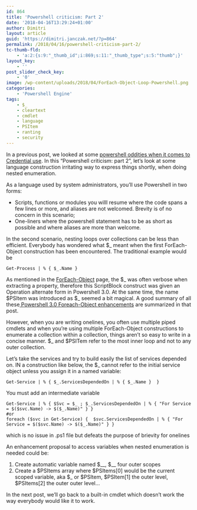 ```yaml
---
id: 864
title: 'Powershell criticism: Part 2'
date: '2018-04-16T13:29:24+01:00'
author: Dimitri
layout: article
guid: 'https://dimitri.janczak.net/?p=864'
permalink: /2018/04/16/powershell-criticism-part-2/
tc-thumb-fld:
    - 'a:2:{s:9:"_thumb_id";i:869;s:11:"_thumb_type";s:5:"thumb";}'
layout_key:
    - ''
post_slider_check_key:
    - '0'
image: /wp-content/uploads/2018/04/ForEach-Object-Loop-Powershell.png
categories:
    - 'Powershell Engine'
tags:
    - $_
    - cleartext
    - cmdlet
    - language
    - PSItem
    - ranting
    - security
---
```


In a previous post, we looked at some [powershell oddities when it comes to Credential use](https://dimitri.janczak.net/2018/04/09/powershell-criticism-part-1/). In this “Powershell criticism: part 2”, let’s look at some language construction irritating way to express things shortly, when doing nested enumeration.

As a language used by system administrators, you’ll use Powershell in two forms:

- Scripts, functions or modules you willl resume where the code spans a few lines or more, and aliases are not welcomed. Brevity is of no concern in this scenario;
- One-liners where the powershell statement has to be as short as possible and where aliases are more than welcome.

In the second scenario, nesting loops over collections can be less than efficient. Everybody has wondered what $\_ meant when the first ForEach-Object construction has been encountered. The traditional example would be

```
Get-Process | % { $_.Name }
```

As mentioned in the [ForEach-Object](https://docs.microsoft.com/en-us/powershell/module/microsoft.powershell.core/foreach-object?view=powershell-6) page, the $\_ was often verbose when extracting a property, therefore this ScriptBlock construct was given an Operation alternate form in Powershell 3.0. At the same time, the name $PSItem was introduced as $\_ seemed a bit magical. A good summary of all these[ Powershell 3.0 Foreach-Object enhancements](https://blogs.msdn.microsoft.com/mvpawardprogram/2013/04/15/working-with-the-new-psitem-automatic-variable-in-windows-powershell-3-0/) are summarized in that post.

However, when you are writing onelines, you often use multiple piped cmdlets and when you’re using multiple ForEach-Object constructions to enumerate a collection within a collection, things aren’t so easy to write in a concise manner. $\_ and $PSITem refer to the most inner loop and not to any outer collection.

Let’s take the services and try to build easily the list of services depended on. IN a construction like below, the $\_ cannot refer to the initial service object unless you assign it in a named variable:

```
Get-Service | % { $_.ServicesDependedOn | % { $_.Name }  }
```

You must add an intermediate variable

```
Get-Service | % { $Svc = $_ ; $_.ServicesDependedOn | % { "For Service = $($svc.Name) -> $($_.Name)" } }
#or
foreach ($svc in Get-Service) {  $svc.ServicesDependedOn | % { "For Service = $($svc.Name) -> $($_.Name)" } }
```

which is no issue in .ps1 file but defeats the purpose of brievity for onelines

An enhancement proposal to access variables when nested enumeration is needed could be:

1. Create automatic variable named $\_\_, $\_\_ four outer scopes
2. Create a $PSItems array where $PSItems\[0\] would be the current scoped variable, aka $\_ or $PSItem, $PSItem\[1\] the outer level, $PSItems\[2\] the outer outer level…

In the next post, we’ll go back to a built-in cmdlet which doesn’t work the way everybody would like it to work.